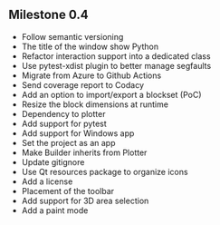 ## Milestone 0.4

-   Follow semantic versioning
-   The title of the window show Python
-   Refactor interaction support into a dedicated class
-   Use pytest-xdist plugin to better manage segfaults
-   Migrate from Azure to Github Actions
-   Send coverage report to Codacy
-   Add an option to import/export a blockset (PoC)
-   Resize the block dimensions at runtime
-   Dependency to plotter
-   Add support for pytest
-   Add support for Windows app
-   Set the project as an app
-   Make Builder inherits from Plotter
-   Update gitignore
-   Use Qt resources package to organize icons
-   Add a license
-   Placement of the toolbar
-   Add support for 3D area selection
-   Add a paint mode
